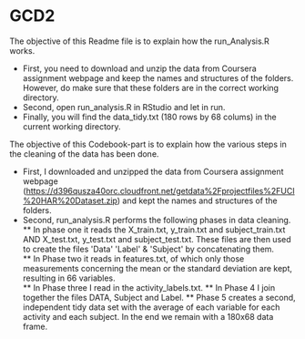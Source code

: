 GCD2
====

The objective of this Readme file is to explain how the run_Analysis.R works. 

* First, you need to download and unzip the data from Coursera assignment webpage and keep the names and structures of the folders. However, do make sure that these folders are in the correct working directory. 
* Second, open run_analysis.R in RStudio and let in run.
* Finally, you will find the data_tidy.txt (180 rows by 68 colums) in the current working directory. 

The objective of this Codebook-part is to explain how the various steps in the cleaning of the data has been done. 
* First, I downloaded and unzipped the data from Coursera assignment webpage (https://d396qusza40orc.cloudfront.net/getdata%2Fprojectfiles%2FUCI%20HAR%20Dataset.zip) and kept the names and structures of the folders. 
* Second, run_analysis.R performs the following phases in data cleaning. 
** In phase one it reads the X_train.txt, y_train.txt and subject_train.txt AND X_test.txt, y_test.txt and subject_test.txt. 
These files are then used to create the files 'Data' 'Label' & 'Subject' by concatenating them.  
** In Phase two it reads in features.txt, of which only those measurements concerning the mean or the standard deviation are kept, resulting in 66 variables.   
** In Phase three I read in the activity_labels.txt. 
** In Phase 4 I join together the files DATA, Subject and Label. 
** Phase 5 creates a second, independent tidy data set with the average of each variable for each activity and each subject. In the end we remain with a 180x68 data frame. 
